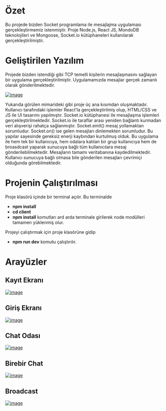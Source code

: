 # Özet
Bu projede bizden Socket programlama ile mesajlajma uygulaması gerçekleştirmemiz istenmiştir. Proje Node.js, React JS, MondoDB teknolojileri ve Mongoose, Socket.io kütüphaneleri kullanılarak gerçekleştirilmiştir.

# Geliştirilen Yazılım

Projede bizden istendiği gibi TCP temelli kişilerin mesajlaşmasını sağlayan bir uygulama gerçekleştirilmiştir. Uygulamamızda mesajlar gerçek zamanlı olarak gönderilmektedir.


[![image](https://i.hizliresim.com/qojjU1.png)](https://hizliresim.com/qojjU1)

Yukarıda görülen mimarideki gibi proje üç ana kısımdan oluşmaktadır. Kullanıcı tarafındaki işlemler React’la gerçekleştirilmiş olup, HTML/CSS ve JS ile UI tasarımı yapılmıştır. Socket.io kütüphanesi ile mesajlaşma işlemleri gerçekleştirilmektedir. Socket.io ile taraflar arası yeniden bağlantı kurmadan veri alışverişi rahatça sağlanmıştır. Socket.emit() mesaj yollamaktan sorumludur. Socket.on() ise gelen mesajları dinlemekten sorumludur. Bu yapılar sayesinde gereksiz enerji kaybından kurtulmuş olduk. Bu uygulama ile hem tek bir kullanıcıya, hem odalara katılan bir grup kullanıcıya hem de broasdcast yaparak sunucuya bağlı tüm kullanıcılara mesaj gönderilebilmektedir. Mesajların tamamı veritabanına kaydedilmektedir. Kullanıcı sunucuya bağlı olmasa bile gönderilen mesajları çevrimiçi olduğunda görebilmektedir.

# Projenin Çalıştırılması

Proje klasörü içinde bir terminal açılır. Bu terminalde
- **npm install**
- **cd client**
- **npm install**
komutları ard arda terminale girilerek node modülleri tamamen yüklenmiş olur.

Projeyi çalıştırmak için proje klasörüne gidip
- **npm run dev**
komutu çalıştırılır.

# Arayüzler

## Kayıt Ekranı

[![image](https://i.hizliresim.com/miz2wK.png)](https://hizliresim.com/miz2wK)

## Giriş Ekranı

[![image](https://i.hizliresim.com/r52NdD.png)](https://hizliresim.com/r52NdD)

## Chat Odası

[![image](https://i.hizliresim.com/EFMUky.png)](https://hizliresim.com/EFMUky)

## Birebir Chat

[![image](https://i.hizliresim.com/vBMOhU.png)](https://hizliresim.com/vBMOhU)

## Broadcast

[![image](https://i.hizliresim.com/bwfX9B.png)](https://hizliresim.com/bwfX9B)